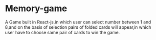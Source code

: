 # Memory-game
A Game built in React-js.in which user can select number between 1 and 8,and on the basis of selection pairs of folded cards will appear,in which user have to choose same pair of cards to win the game. 
